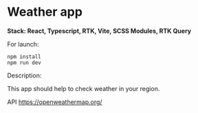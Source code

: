 # Weather app


**Stack: React, Typescript, RTK, Vite, SCSS Modules, RTK Query**

For launch:

```
npm install
npm run dev
```

Description: 

This app should help to check weather in your region.

API https://openweathermap.org/